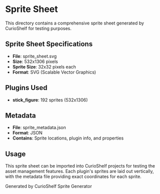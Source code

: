 # Sprite Sheet

This directory contains a comprehensive sprite sheet generated by CurioShelf for testing purposes.

## Sprite Sheet Specifications

- **File**: sprite_sheet.svg
- **Size**: 532x1306 pixels
- **Sprite Size**: 32x32 pixels each
- **Format**: SVG (Scalable Vector Graphics)

## Plugins Used

- **stick_figure**: 192 sprites (532x1306)

## Metadata

- **File**: sprite_metadata.json
- **Format**: JSON
- **Contains**: Sprite locations, plugin info, and properties

## Usage

This sprite sheet can be imported into CurioShelf projects for testing the asset management features. Each plugin's sprites are laid out vertically, with the metadata file providing exact coordinates for each sprite.

Generated by CurioShelf Sprite Generator
